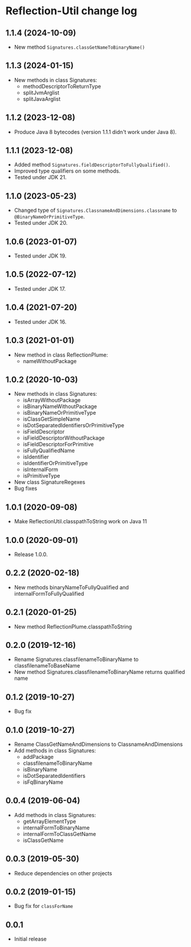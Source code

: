 # Reflection-Util change log

## 1.1.4 (2024-10-09)

- New method `Signatures.classGetNameToBinaryName()`

## 1.1.3 (2024-01-15)

- New methods in class Signatures:
   - methodDescriptorToReturnType
   - splitJvmArglist
   - splitJavaArglist

## 1.1.2 (2023-12-08)

- Produce Java 8 bytecodes (version 1.1.1 didn't work under Java 8).

## 1.1.1 (2023-12-08)

- Added method `Signatures.fieldDescriptorToFullyQualified()`.
- Improved type qualifiers on some methods.
- Tested under JDK 21.

## 1.1.0 (2023-05-23)

- Changed type of `Signatures.ClassnameAndDimensions.classname` to `@BinaryNameOrPrimitiveType`.
- Tested under JDK 20.

## 1.0.6 (2023-01-07)

- Tested under JDK 19.

## 1.0.5 (2022-07-12)

- Tested under JDK 17.

## 1.0.4 (2021-07-20)

- Tested under JDK 16.

## 1.0.3 (2021-01-01)

- New method in class ReflectionPlume:
   - nameWithoutPackage

## 1.0.2 (2020-10-03)

- New methods in class Signatures:
   - isArrayWithoutPackage
   - isBinaryNameWithoutPackage
   - isBinaryNameOrPrimitiveType
   - isClassGetSimpleName
   - isDotSeparatedIdentifiersOrPrimitiveType
   - isFieldDescriptor
   - isFieldDescriptorWithoutPackage
   - isFieldDescriptorForPrimitive
   - isFullyQualifiedName
   - isIdentifier
   - isIdentifierOrPrimitiveType
   - isInternalForm
   - isPrimitiveType
- New class SignatureRegexes
- Bug fixes

## 1.0.1 (2020-09-08)

- Make ReflectionUtil.classpathToString work on Java 11

## 1.0.0 (2020-09-01)

- Release 1.0.0.

## 0.2.2 (2020-02-18)

- New methods binaryNameToFullyQualified and internalFormToFullyQualified

## 0.2.1 (2020-01-25)

- New method ReflectionPlume.classpathToString

## 0.2.0 (2019-12-16)

- Rename Signatures.classfilenameToBinaryName to classfilenameToBaseName
- New method Signatures.classfilenameToBinaryName returns qualified name

## 0.1.2 (2019-10-27)

- Bug fix

## 0.1.0 (2019-10-27)

- Rename ClassGetNameAndDimensions to ClassnameAndDimensions
- Add methods in class Signatures:
   - addPackage
   - classfilenameToBinaryName
   - isBinaryName
   - isDotSeparatedIdentifiers
   - isFqBinaryName

## 0.0.4 (2019-06-04)

- Add methods in class Signatures:
   - getArrayElementType
   - internalFormToBinaryName
   - internalFormToClassGetName
   - isClassGetName

## 0.0.3 (2019-05-30)

- Reduce dependencies on other projects

## 0.0.2 (2019-01-15)

- Bug fix for `classForName`

## 0.0.1

- Initial release
